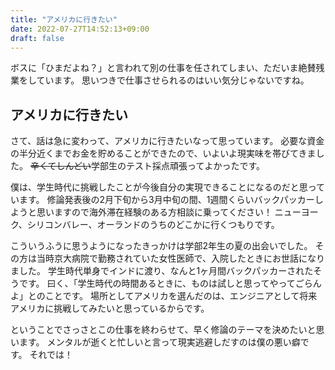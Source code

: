 ```yaml
---
title: "アメリカに行きたい"
date: 2022-07-27T14:52:13+09:00
draft: false
---
```


ボスに「ひまだよね？」と言われて別の仕事を任されてしまい、ただいま絶賛残業をしています。
思いつきで仕事させられるのはいい気分じゃないですね。

## アメリカに行きたい

さて、話は急に変わって、アメリカに行きたいなって思っています。
必要な資金の半分近くまでお金を貯めることができたので、いよいよ現実味を帯びてきました。
~~辛くてしんどい~~学部生のテスト採点頑張ってよかったです。

僕は、学生時代に挑戦したことが今後自分の実現できることになるのだと思っています。
修論発表後の2月下旬から3月中旬の間、1週間くらいバックパッカーしようと思いますので海外滞在経験のある方相談に乗ってください！
ニューヨーク、シリコンバレー、オーランドのうちのどこかに行くつもりです。

こういうふうに思うようになったきっかけは学部2年生の夏の出会いでした。
その方は当時京大病院で勤務されていた女性医師で、入院したときにお世話になりました。
学生時代単身でインドに渡り、なんと1ヶ月間バックパッカーされたそうです。
曰く、「学生時代の時間あるときに、ものは試しと思ってやってごらんよ」とのことです。
場所としてアメリカを選んだのは、エンジニアとして将来アメリカに挑戦してみたいと思っているからです。

ということでさっさとこの仕事を終わらせて、早く修論のテーマを決めたいと思います。
メンタルが逝くと忙しいと言って現実逃避しだすのは僕の悪い癖です。
それでは！
